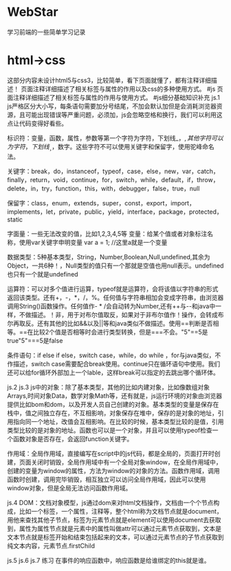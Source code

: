 # WebStar
学习前端的一些简单学习记录
# html->css
这部分内容未设计html5与css3，比较简单，看下页面就懂了，都有注释详细描述！
页面注释详细描述了相关标签与属性的作用以及css的多种使用方式。
#js
页面注释详细描述了相关标签与属性的作用与使用方式。
#js细分基础知识补充
js.1
js严格区分大小写，每条语句需要加分号结尾，不加会默认加但是会消耗浏览器资源，且可能出现错误等严重问题，必须加，js会忽略空格和换行，我们可以利用这点让代码变得好看些。

标识符：变量，函数，属性，参数等第一个字符为字符，下划线_，$,其他字符可以为字符，下划线_，$，数字。这些字符不可以使用关键字和保留字，使用驼峰命名法。

关键字：break，do，instanceof，typeof，case，else，new，var，catch，finally，return，void，continue，for，switch，while，default，if，throw，delete，in，try，function，this，with，debugger，false，true，null

保留字：class，enum，extends，super，const，export，import，implements，let，private，public，yield，interface，package，protected，static

字面量：一些无法改变的值，比如1,2,3,4,5等
变量：给某个值或者对象标注名称，使用var关键字申明变量
var a = 1; //这里a就是一个变量

数据类型：5种基本类型，String，Number,Boolean,Null,undefined,其余为Object，一共6种！，Null类型的值只有一个那就是空值也用null表示。undefined也只有一个就是undefined

运算符：可以对多个值进行运算，typeof就是运算符，会将该值以字符串的形式返回该类型。还有+，-，*，/，%。任何值与字符串相加会变成字符串，由浏览器调用String()函数操作。任何值作- * /会自动转为Number,还有++与--和java中一样，不做描述。！非，用于对布尔值取反，如果对于非布尔值作！操作，会转成布尔再取反。还有其他的比如&&以及||等和java类似不做描述。使用==判断是否相等。==在比较2个值是否相等时会进行类型转换，但是===不会。"5"==5是true"5"===5是false

条件语句：if else if else，switch case，while，do while ，for与java类似，不作描述，switch case需要配合break使用。continue只在循环语句中使用。我们还可以给for循环外部加上一个lable，这样break可以指定的去跳出哪个循环体。

js.2  js.3
js中的对象：除了基本类型，其他的比如内建对象，比如像数组对象Arrays,时间对象Data，数学对象Math等，还有就是，js运行环境的对象由浏览器提供比如bom和dom，以及开发人员自己创建的对象。基本类型的变量是保存在栈中，值之间独立存在，不互相影响，对象保存在堆中，保存的是对象的地址，引用指向同一个地址，改值会互相影响。在比较的时候，基本类型比较的是值，引用类型比较的是对象的地址。函数也可以是一个对象，并且可以使用typeof检查一个函数对象是否存在，会返回function关键字。

作用域：全局作用域，直接编写在script中的js代码，都是全局的，页面打开时创建，页面关闭时销毁，全局作用域中有一个全局对象window，在全局作用域中，创建的变量为window的属性，方法为window的对象的方法。函数作用域，调用函数时创建，调用完毕销毁，相互独立可以访问全局作用域，因此可以使用window对象，但是全局无法访问函数作用域。

js.4
DOM：文档对象模型，js通过dom来对html文档操作，文档由一个个节点构成，比如一个标签，一个属性，注释等，整个html称为文档节点就是document，用他来查找其他子节点，标签为元素节点就是element可以使用document去获取到，属性为属性节点就是元素中的属性叫做attr可以通过元素节点获取到，文本是文本节点就是标签开始和结束包括起来的文本，可以通过元素节点的子节点获取到纯文本内容，元素节点.firstChild

js.5 js.6 js.7 练习
在事件的响应函数中，响应函数是给谁绑定的this就是谁。
